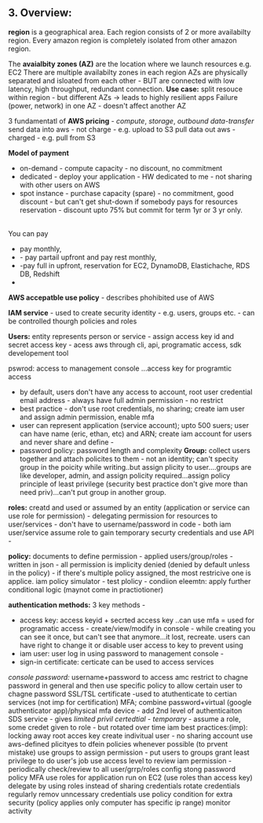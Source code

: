 ## 3. Overview:

**region** is a geographical area. Each region consists of 2 or more availabilty region. Every amazon region is completely isolated from other amazon region.

The **avaialbity zones (AZ)** are the location where we launch resources e.g. EC2 
There are multiple availabilty zones in each region 
AZs are physically separated and isloated from each other - BUT are connected with low latency, high throughput, redundant connection. **Use case:** split resouce within region - but different AZs -> leads to highly resilient apps 
Failure (power, network) in one AZ - doesn't affect another AZ

3 fundamentatl of **AWS pricing** - *compute*, *storage*, *outbound data-transfer* 
send data into aws - not charge - e.g. upload to S3 
pull data out aws - charged - e.g. pull from S3 

**Model of payment**
- on-demand - compute capacity - no discount, no commitment
- dedicated - deploy your application - HW dedicated to me - not sharing with other users on AWS
- spot instance - purchase capacity (spare) - no commitment, good discount - but can't get shut-down if somebody pays for resources 
<br/>reservation - discount upto 75% but commit for term 1yr or 3 yr only. 

<br/>You can pay
<ul>
  <li>pay monthly,</li>
  <li>- pay partail upfront and pay rest monthly, </li>
  <li>-pay full in upfront, reservation for EC2, DynamoDB, Elastichache, RDS DB, Redshift<li>
</ul>



**AWS accepatble use policy** - describes phohibited use of AWS


**IAM service** - used to create security identity - e.g. users, groups etc. - can be controlled thourgh policies and roles 

**Users:** entity represents person or service - assign access key id and secret access key - acess aws through cli, api, programatic access, sdk developement tool  

pswrod: access to management console ...access key for programtic access 

- by default, users don't have any access to account, root user credential email address - always have full admin permission - no restrict
- best practice - don't use root credentials, no sharing; create iam user and assign admin permission, enable mfa
- user can represent application (service account); upto 500 suers; user can have name (eric, ethan, etc) and ARN; create iam account for users and never share and define - 
- password policy: password length and complexity
**Group:** collect users together and attach policites to them - not an identity; can't specity group in the poicity while writing..but assign plicity to user....groups are like developer, admin, and assign policity required...assign policy principle of least privilege (security best practice don't give more than need priv)...can't put group in another group.

**roles:** creatd and used or assumed by an entity (application or service can use role for permission) - delegating permission for resources to user/services - don't have to username/password in code - both iam user/service assume role to gain temporary securty credentials and use API - 

**policy:** documents to define permission - applied users/group/roles - written in json - all permission is implicity denied (denied by default unless in the policy) - if there's multiple policy assigned, the most restricive one is applice. iam policy simulator - test plolicy - condiion eleemtn: apply further conditional logic (maynot come in practiotioner)

**authentication methods:** 3 key methods - 
* access key: access keyid + secrted access key ..can use mfa = used for programatic access - create/view/modify in console - while creating you can see it once, but can't see that anymore...it lost, recreate. users can have right to change it or disable user access to key to prevent using
* iam user: user log in using password to management console - 
* sign-in certificate: certicate can be used to access services

*console password:* username+password to access amc
restrict to chagne password in general and then use specific policy to allow certain user to chagne password
SSL/TSL certificate -used to atuthenticate to certian services (not imp for certification)
MFA; combine password+virtual (google authenticator app)/physical mfa device - add 2nd level of authenticaiton
SDS service - gives *limited privil certedtial* - *temporary* - assume a role, some credet given to role - but rotated over time
iam best practices:(imp):
locking away root acces key
create indivitual user - no sharing account
use aws-defined plicityes to dfein policies whenever possible (to prvent mistake)
use groups to assign permission - put users to groups
grant least privilege to do user's job
use access level to review iam permission - periodically check/review to all user/grrp/roles
config stong password policy
MFA
use roles for application run on EC2 (use roles than access  key)
delegate by using roles instead of sharing credentials
rotate credentials regularly
remov unncessary credentials
use policy condition for extra security (policy applies only computer has specific ip range)
monitor activity 


